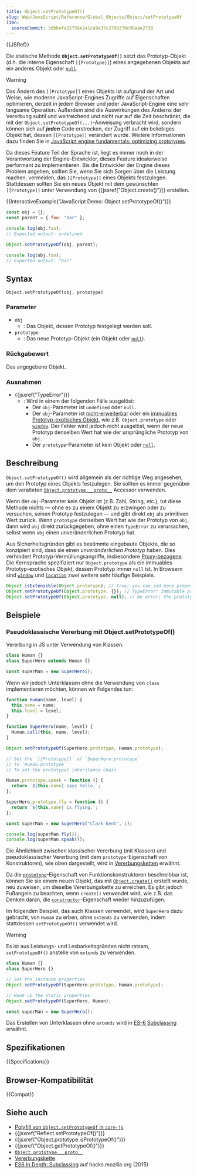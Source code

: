 ```yaml
---
title: Object.setPrototypeOf()
slug: Web/JavaScript/Reference/Global_Objects/Object/setPrototypeOf
l10n:
  sourceCommit: 3dbbefa32758e2a1ca9a37c2788370c06aae2738
---
```


{{JSRef}}

Die statische Methode **`Object.setPrototypeOf()`** setzt das Prototyp-Objekt (d.h. die interne Eigenschaft `[[Prototype]]`) eines angegebenen Objekts auf ein anderes Objekt oder [`null`](/de/docs/Web/JavaScript/Reference/Operators/null).

> [!WARNING]
> Das Ändern des `[[Prototype]]` eines Objekts ist aufgrund der Art und Weise, wie moderne JavaScript-Engines Zugriffe auf Eigenschaften optimieren, derzeit in jedem Browser und jeder JavaScript-Engine eine sehr langsame Operation. Außerdem sind die Auswirkungen des Änderns der Vererbung subtil und weitreichend und nicht nur auf die Zeit beschränkt, die mit der `Object.setPrototypeOf(...)`-Anweisung verbracht wird, sondern können sich auf **_jeden_** Code erstrecken, der Zugriff auf ein beliebiges Objekt hat, dessen `[[Prototype]]` verändert wurde. Weitere Informationen dazu finden Sie in [JavaScript engine fundamentals: optimizing prototypes](https://mathiasbynens.be/notes/prototypes).
>
> Da dieses Feature Teil der Sprache ist, liegt es immer noch in der Verantwortung der Engine-Entwickler, dieses Feature idealerweise performant zu implementieren. Bis die Entwickler der Engine dieses Problem angehen, sollten Sie, wenn Sie sich Sorgen über die Leistung machen, vermeiden, das `[[Prototype]]` eines Objekts festzulegen. Stattdessen sollten Sie ein neues Objekt mit dem gewünschten `[[Prototype]]` unter Verwendung von {{jsxref("Object.create()")}} erstellen.

{{InteractiveExample("JavaScript Demo: Object.setPrototypeOf()")}}

```js interactive-example
const obj = {};
const parent = { foo: "bar" };

console.log(obj.foo);
// Expected output: undefined

Object.setPrototypeOf(obj, parent);

console.log(obj.foo);
// Expected output: "bar"
```

## Syntax

```js-nolint
Object.setPrototypeOf(obj, prototype)
```

### Parameter

- `obj`
  - : Das Objekt, dessen Prototyp festgelegt werden soll.
- `prototype`
  - : Das neue Prototyp-Objekt (ein Objekt oder [`null`](/de/docs/Web/JavaScript/Reference/Operators/null)).

### Rückgabewert

Das angegebene Objekt.

### Ausnahmen

- {{jsxref("TypeError")}}
  - : Wird in einem der folgenden Fälle ausgelöst:
    - Der `obj`-Parameter ist `undefined` oder `null`.
    - Der `obj`-Parameter ist [nicht-erweiterbar](/de/docs/Web/JavaScript/Reference/Global_Objects/Object/isExtensible) oder ein [immuables Prototyp-exotisches Objekt](https://tc39.es/ecma262/multipage/ordinary-and-exotic-objects-behaviours.html#sec-immutable-prototype-exotic-objects), wie z.B. `Object.prototype` oder [`window`](/de/docs/Web/API/Window). Der Fehler wird jedoch nicht ausgelöst, wenn der neue Prototyp denselben Wert hat wie der ursprüngliche Prototyp von `obj`.
    - Der `prototype`-Parameter ist kein Objekt oder [`null`](/de/docs/Web/JavaScript/Reference/Operators/null).

## Beschreibung

`Object.setPrototypeOf()` wird allgemein als der richtige Weg angesehen, um den Prototyp eines Objekts festzulegen. Sie sollten es immer gegenüber dem veralteten [`Object.prototype.__proto__`](/de/docs/Web/JavaScript/Reference/Global_Objects/Object/proto) Accessor verwenden.

Wenn der `obj`-Parameter kein Objekt ist (z.B. Zahl, String, etc.), tut diese Methode nichts — ohne es zu einem Objekt zu erzwingen oder zu versuchen, seinen Prototyp festzulegen — und gibt direkt `obj` als primitiven Wert zurück. Wenn `prototype` denselben Wert hat wie der Prototyp von `obj`, dann wird `obj` direkt zurückgegeben, ohne einen `TypeError` zu verursachen, selbst wenn `obj` einen unveränderlichen Prototyp hat.

Aus Sicherheitsgründen gibt es bestimmte eingebaute Objekte, die so konzipiert sind, dass sie einen _unveränderlichen Prototyp_ haben. Dies verhindert Prototyp-Vermüllungsangriffe, insbesondere [Proxy-bezogene](https://github.com/tc39/ecma262/issues/272). Die Kernsprache spezifiziert nur `Object.prototype` als ein immuables Prototyp-exotisches Objekt, dessen Prototyp immer `null` ist. In Browsern sind [`window`](/de/docs/Web/API/Window) und [`location`](/de/docs/Web/API/Window/location) zwei weitere sehr häufige Beispiele.

```js
Object.isExtensible(Object.prototype); // true; you can add more properties
Object.setPrototypeOf(Object.prototype, {}); // TypeError: Immutable prototype object '#<Object>' cannot have their prototype set
Object.setPrototypeOf(Object.prototype, null); // No error; the prototype of `Object.prototype` is already `null`
```

## Beispiele

### Pseudoklassische Vererbung mit Object.setPrototypeOf()

Vererbung in JS unter Verwendung von Klassen.

```js
class Human {}
class SuperHero extends Human {}

const superMan = new SuperHero();
```

Wenn wir jedoch Unterklassen ohne die Verwendung von `class` implementieren möchten, können wir Folgendes tun:

```js
function Human(name, level) {
  this.name = name;
  this.level = level;
}

function SuperHero(name, level) {
  Human.call(this, name, level);
}

Object.setPrototypeOf(SuperHero.prototype, Human.prototype);

// Set the `[[Prototype]]` of `SuperHero.prototype`
// to `Human.prototype`
// To set the prototypal inheritance chain

Human.prototype.speak = function () {
  return `${this.name} says hello.`;
};

SuperHero.prototype.fly = function () {
  return `${this.name} is flying.`;
};

const superMan = new SuperHero("Clark Kent", 1);

console.log(superMan.fly());
console.log(superMan.speak());
```

Die Ähnlichkeit zwischen klassischer Vererbung (mit Klassen) und pseudoklassischer Vererbung (mit dem `prototype`-Eigenschaft von Konstruktoren), wie oben dargestellt, wird in [Vererbungsketten](/de/docs/Web/JavaScript/Guide/Inheritance_and_the_prototype_chain#building_longer_inheritance_chains) erwähnt.

Da die [`prototype`](/de/docs/Web/JavaScript/Reference/Global_Objects/Function/prototype)-Eigenschaft von Funktionskonstruktoren beschreibbar ist, können Sie sie einem neuen Objekt, das mit [`Object.create()`](/de/docs/Web/JavaScript/Reference/Global_Objects/Object/create#classical_inheritance_with_object.create) erstellt wurde, neu zuweisen, um dieselbe Vererbungskette zu erreichen. Es gibt jedoch Fußangeln zu beachten, wenn `create()` verwendet wird, wie z.B. das Denken daran, die [`constructor`](/de/docs/Web/JavaScript/Reference/Global_Objects/Object/constructor)-Eigenschaft wieder hinzuzufügen.

Im folgenden Beispiel, das auch Klassen verwendet, wird `SuperHero` dazu gebracht, von `Human` zu erben, ohne `extends` zu verwenden, indem stattdessen `setPrototypeOf()` verwendet wird.

> [!WARNING]
> Es ist aus Leistungs- und Lesbarkeitsgründen nicht ratsam, `setPrototypeOf()` anstelle von `extends` zu verwenden.

```js
class Human {}
class SuperHero {}

// Set the instance properties
Object.setPrototypeOf(SuperHero.prototype, Human.prototype);

// Hook up the static properties
Object.setPrototypeOf(SuperHero, Human);

const superMan = new SuperHero();
```

Das Erstellen von Unterklassen ohne `extends` wird in [ES-6 Subclassing](https://hacks.mozilla.org/2015/08/es6-in-depth-subclassing/) erwähnt.

## Spezifikationen

{{Specifications}}

## Browser-Kompatibilität

{{Compat}}

## Siehe auch

- [Polyfill von `Object.setPrototypeOf` in `core-js`](https://github.com/zloirock/core-js#ecmascript-object)
- {{jsxref("Reflect.setPrototypeOf()")}}
- {{jsxref("Object.prototype.isPrototypeOf()")}}
- {{jsxref("Object.getPrototypeOf()")}}
- [`Object.prototype.__proto__`](/de/docs/Web/JavaScript/Reference/Global_Objects/Object/proto)
- [Vererbungskette](/de/docs/Web/JavaScript/Guide/Inheritance_and_the_prototype_chain#building_longer_inheritance_chains)
- [ES6 In Depth: Subclassing](https://hacks.mozilla.org/2015/08/es6-in-depth-subclassing/) auf hacks.mozilla.org (2015)
